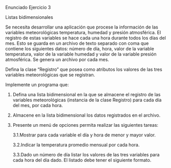 Enunciado Ejercicio 3

Listas bidimensionales

Se necesita desarrollar una aplicación que procese la información de las variables meteorológicas temperatura, humedad y presión atmosférica. El registro de estas variables se hace cada una hora durante todos los días del mes. Esto se guarda en un archivo de texto separado con coma que contiene los siguientes datos: número de día, hora, valor de la variable temperatura, valor de la variable humedad y valor de la variable presión atmosférica. Se genera un archivo por cada mes.

Defina la clase “Registro” que posea como atributos los valores de las tres variables meteorológicas que se registran.

Implemente un programa que:

1. Defina una lista bidimensional en la que se almacene el registro de las variables meteorológicas (instancia de la clase Registro) para cada día del mes, por cada hora.

2. Almacene en la lista bidimensional los datos registrados en el archivo.

3. Presente un menú de opciones permita realizar las siguientes tareas:

    3.1.Mostrar para cada variable el día y hora de menor y mayor valor.

    3.2.Indicar la temperatura promedio mensual por cada hora.

    3.3.Dado un número de día listar los valores de las tres variables para cada hora del día dado. El listado debe tener el siguiente formato.